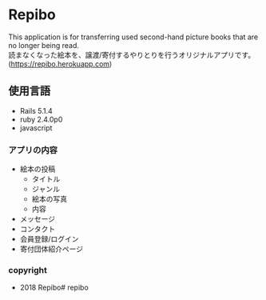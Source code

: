 # Repibo  
This application is for transferring used second-hand picture books that are no longer being read.  
読まなくなった絵本を、譲渡/寄付するやりとりを行うオリジナルアプリです。  
(https://repibo.herokuapp.com)

## 使用言語
* Rails 5.1.4
* ruby 2.4.0p0
* javascript

### アプリの内容
* 絵本の投稿  
    * タイトル
    * ジャンル
    * 絵本の写真
    * 内容
* メッセージ
* コンタクト
* 会員登録/ログイン
* 寄付団体紹介ページ

### copyright
* 2018 Repibo# repibo
